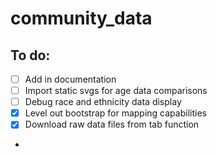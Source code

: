 # community_data

## To do: 

- [ ] Add in documentation 
- [ ] Import static svgs for age data comparisons
- [ ] Debug race and ethnicity data display 
- [X] Level out bootstrap for mapping capabilities 
- [X] Download raw data files from tab function 
- 
